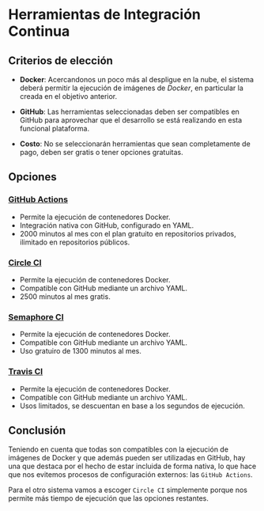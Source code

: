# Herramientas de Integración Continua
## Criterios de elección
- **Docker**: Acercandonos un poco más al despligue en la nube, el sistema deberá permitir la ejecución de imágenes de *Docker*, en particular la creada en el objetivo anterior.

- **GitHub**: Las herramientas seleccionadas deben ser compatibles en GitHub para aprovechar que el desarrollo se está realizando en esta funcional plataforma.

- **Costo**: No se seleccionarán herramientas que sean completamente de pago, deben ser gratis o tener opciones gratuitas.

## Opciones
### [GitHub Actions](https://docs.github.com/es/actions)
- Permite la ejecución de contenedores Docker.
- Integración nativa con GitHub, configurado en YAML.
- 2000 minutos al mes con el plan gratuito en repositorios privados, ilimitado en repositorios públicos.

### [Circle CI](https://circleci.com/)
- Permite la ejecución de contenedores Docker.
- Compatible con GitHub mediante un archivo YAML.
- 2500 minutos al mes gratis.

### [Semaphore CI](https://semaphoreci.com/)
- Permite la ejecución de contenedores Docker.
- Compatible con GitHub mediante un archivo YAML.
- Uso gratuiro de 1300 minutos al mes.

### [Travis CI](https://www.travis-ci.com/)
- Permite la ejecución de contenedores Docker.
- Compatible con GitHub mediante un archivo YAML.
- Usos limitados, se descuentan en base a los segundos de ejecución.

## Conclusión
Teniendo en cuenta que todas son compatibles con la ejecución de imágenes de Docker y que además pueden ser utilizadas en GitHub, hay una que destaca por el hecho de estar incluida de forma nativa, lo que hace que nos evitemos procesos de configuración externos: las `GitHub Actions`.

Para el otro sistema vamos a escoger `Circle CI` simplemente porque nos permite más tiempo de ejecución que las opciones restantes.